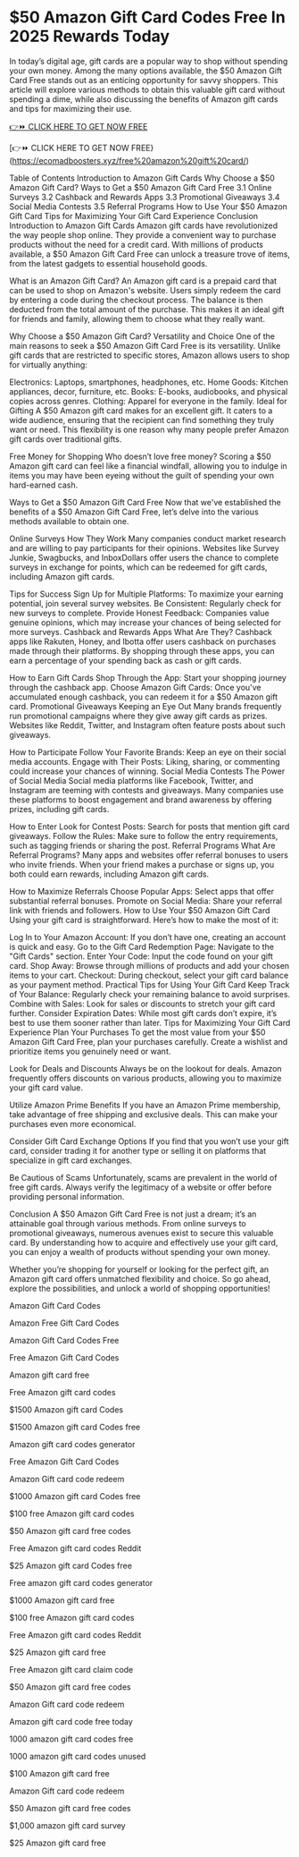 # $50 Amazon Gift Card Codes Free In 2025 Rewards Today

In today’s digital age, gift cards are a popular way to shop without spending your own money. Among the many options available, the $50 Amazon Gift Card Free stands out as an enticing opportunity for savvy shoppers. This article will explore various methods to obtain this valuable gift card without spending a dime, while also discussing the benefits of Amazon gift cards and tips for maximizing their use.

[👉⏩ CLICK HERE TO GET NOW FREE](https://ecomadboosters.xyz/free%20amazon%20gift%20card/)

[👉⏩ CLICK HERE TO GET NOW FREE}(https://ecomadboosters.xyz/free%20amazon%20gift%20card/)

Table of Contents
Introduction to Amazon Gift Cards
Why Choose a $50 Amazon Gift Card?
Ways to Get a $50 Amazon Gift Card Free
3.1 Online Surveys
3.2 Cashback and Rewards Apps
3.3 Promotional Giveaways
3.4 Social Media Contests
3.5 Referral Programs
How to Use Your $50 Amazon Gift Card
Tips for Maximizing Your Gift Card Experience
Conclusion
Introduction to Amazon Gift Cards
Amazon gift cards have revolutionized the way people shop online. They provide a convenient way to purchase products without the need for a credit card. With millions of products available, a $50 Amazon Gift Card Free can unlock a treasure trove of items, from the latest gadgets to essential household goods.

What is an Amazon Gift Card?
An Amazon gift card is a prepaid card that can be used to shop on Amazon's website. Users simply redeem the card by entering a code during the checkout process. The balance is then deducted from the total amount of the purchase. This makes it an ideal gift for friends and family, allowing them to choose what they really want.

Why Choose a $50 Amazon Gift Card?
Versatility and Choice
One of the main reasons to seek a $50 Amazon Gift Card Free is its versatility. Unlike gift cards that are restricted to specific stores, Amazon allows users to shop for virtually anything:

Electronics: Laptops, smartphones, headphones, etc.
Home Goods: Kitchen appliances, decor, furniture, etc.
Books: E-books, audiobooks, and physical copies across genres.
Clothing: Apparel for everyone in the family.
Ideal for Gifting
A $50 Amazon gift card makes for an excellent gift. It caters to a wide audience, ensuring that the recipient can find something they truly want or need. This flexibility is one reason why many people prefer Amazon gift cards over traditional gifts.

Free Money for Shopping
Who doesn’t love free money? Scoring a $50 Amazon gift card can feel like a financial windfall, allowing you to indulge in items you may have been eyeing without the guilt of spending your own hard-earned cash.

Ways to Get a $50 Amazon Gift Card Free
Now that we've established the benefits of a $50 Amazon Gift Card Free, let’s delve into the various methods available to obtain one.

Online Surveys
How They Work
Many companies conduct market research and are willing to pay participants for their opinions. Websites like Survey Junkie, Swagbucks, and InboxDollars offer users the chance to complete surveys in exchange for points, which can be redeemed for gift cards, including Amazon gift cards.

Tips for Success
Sign Up for Multiple Platforms: To maximize your earning potential, join several survey websites.
Be Consistent: Regularly check for new surveys to complete.
Provide Honest Feedback: Companies value genuine opinions, which may increase your chances of being selected for more surveys.
Cashback and Rewards Apps
What Are They?
Cashback apps like Rakuten, Honey, and Ibotta offer users cashback on purchases made through their platforms. By shopping through these apps, you can earn a percentage of your spending back as cash or gift cards.

How to Earn Gift Cards
Shop Through the App: Start your shopping journey through the cashback app.
Choose Amazon Gift Cards: Once you've accumulated enough cashback, you can redeem it for a $50 Amazon gift card.
Promotional Giveaways
Keeping an Eye Out
Many brands frequently run promotional campaigns where they give away gift cards as prizes. Websites like Reddit, Twitter, and Instagram often feature posts about such giveaways.

How to Participate
Follow Your Favorite Brands: Keep an eye on their social media accounts.
Engage with Their Posts: Liking, sharing, or commenting could increase your chances of winning.
Social Media Contests
The Power of Social Media
Social media platforms like Facebook, Twitter, and Instagram are teeming with contests and giveaways. Many companies use these platforms to boost engagement and brand awareness by offering prizes, including gift cards.

How to Enter
Look for Contest Posts: Search for posts that mention gift card giveaways.
Follow the Rules: Make sure to follow the entry requirements, such as tagging friends or sharing the post.
Referral Programs
What Are Referral Programs?
Many apps and websites offer referral bonuses to users who invite friends. When your friend makes a purchase or signs up, you both could earn rewards, including Amazon gift cards.

How to Maximize Referrals
Choose Popular Apps: Select apps that offer substantial referral bonuses.
Promote on Social Media: Share your referral link with friends and followers.
How to Use Your $50 Amazon Gift Card
Using your gift card is straightforward. Here’s how to make the most of it:

Log In to Your Amazon Account: If you don’t have one, creating an account is quick and easy.
Go to the Gift Card Redemption Page: Navigate to the "Gift Cards" section.
Enter Your Code: Input the code found on your gift card.
Shop Away: Browse through millions of products and add your chosen items to your cart.
Checkout: During checkout, select your gift card balance as your payment method.
Practical Tips for Using Your Gift Card
Keep Track of Your Balance: Regularly check your remaining balance to avoid surprises.
Combine with Sales: Look for sales or discounts to stretch your gift card further.
Consider Expiration Dates: While most gift cards don’t expire, it’s best to use them sooner rather than later.
Tips for Maximizing Your Gift Card Experience
Plan Your Purchases
To get the most value from your $50 Amazon Gift Card Free, plan your purchases carefully. Create a wishlist and prioritize items you genuinely need or want.

Look for Deals and Discounts
Always be on the lookout for deals. Amazon frequently offers discounts on various products, allowing you to maximize your gift card value.

Utilize Amazon Prime Benefits
If you have an Amazon Prime membership, take advantage of free shipping and exclusive deals. This can make your purchases even more economical.

Consider Gift Card Exchange Options
If you find that you won’t use your gift card, consider trading it for another type or selling it on platforms that specialize in gift card exchanges.

Be Cautious of Scams
Unfortunately, scams are prevalent in the world of free gift cards. Always verify the legitimacy of a website or offer before providing personal information.

Conclusion
A $50 Amazon Gift Card Free is not just a dream; it’s an attainable goal through various methods. From online surveys to promotional giveaways, numerous avenues exist to secure this valuable card. By understanding how to acquire and effectively use your gift card, you can enjoy a wealth of products without spending your own money.

Whether you’re shopping for yourself or looking for the perfect gift, an Amazon gift card offers unmatched flexibility and choice. So go ahead, explore the possibilities, and unlock a world of shopping opportunities!

Amazon Gift Card Codes

Amazon Free Gift Card Codes

Amazon Gift Card Codes Free

Free Amazon Gift Card Codes

Amazon gift card free

Free Amazon gift card codes

$1500 Amazon gift card Codes

$1500 Amazon gift card Codes free

Amazon gift card codes generator

Free Amazon Gift Card Codes

Amazon Gift card code redeem

$1000 Amazon gift card Codes free

$100 free Amazon gift card codes

$50 Amazon gift card free codes

Free Amazon gift card codes Reddit

$25 Amazon gift card Codes free

Free amazon gift card codes generator

$1000 Amazon gift card free

$100 free Amazon gift card codes

Free Amazon gift card codes Reddit

$25 Amazon gift card free

Free Amazon gift card claim code

$50 Amazon gift card free codes

Amazon Gift card code redeem

Amazon gift card code free today

1000 amazon gift card codes free

1000 amazon gift card codes unused

$100 Amazon gift card free

Amazon Gift card code redeem

$50 Amazon gift card free codes

$1,000 amazon gift card survey

$25 Amazon gift card free
